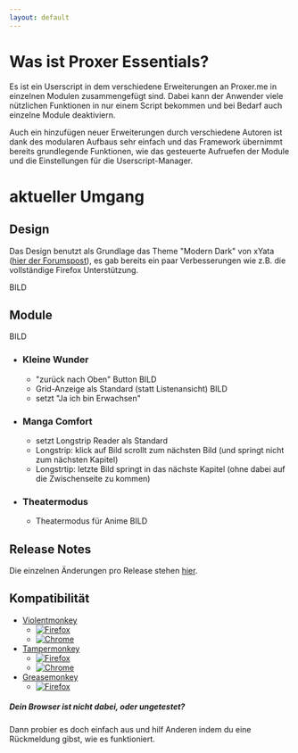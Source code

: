```yaml
---
layout: default
---
```

# Was ist Proxer Essentials?
Es ist ein Userscript in dem verschiedene Erweiterungen an Proxer.me in einzelnen Modulen zusammengefügt sind.
Dabei kann der Anwender viele nützlichen Funktionen in nur einem Script bekommen und bei Bedarf auch einzelne Module deaktiviern. 

Auch ein hinzufügen neuer Erweiterungen durch verschiedene Autoren ist dank des modularen Aufbaus sehr einfach und das Framework übernimmt bereits grundlegende Funktionen, wie das gesteuerte Aufruefen der Module und die Einstellungen für die Userscript-Manager.

# aktueller Umgang 

## Design
Das Design benutzt als Grundlage das Theme "Modern Dark" von xYata ([hier der Forumspost](https://proxer.me/forum/anwendungen/383233-theme-proxer-modern-dark)), es gab bereits ein paar Verbesserungen wie z.B. die vollständige Firefox Unterstützung.

BILD

## Module

BILD

* ### Kleine Wunder
  * "zurück nach Oben" Button
BILD
  * Grid-Anzeige als Standard (statt Listenansicht)
BILD
  * setzt "Ja ich bin Erwachsen"
* ### Manga Comfort
  * setzt Longstrip Reader als Standard
  * Longstrip: klick auf Bild scrollt zum nächsten Bild (und springt nicht zum nächsten Kapitel)
  * Longstrtip: letzte Bild springt in das nächste Kapitel (ohne dabei auf die Zwischenseite zu kommen)
* ### Theatermodus
  * Theatermodus für Anime
BILD

## Release Notes
Die einzelnen Änderungen pro Release stehen [hier](https://github.com/Blue-Reaper/Proxer-Essentials/releases).
## Kompatibilität
* [Violentmonkey](https://violentmonkey.github.io/)
  * [![Firefox](https://img.shields.io/badge/Firefox-getestet-brightgreen.svg)](https://www.mozilla.org/de/firefox/)
  * [![Chrome](https://img.shields.io/badge/Chrome-getestet-brightgreen.svg)](https://www.google.de/chrome/index.html)
* [Tampermonkey](https://tampermonkey.net/)
  * [![Firefox](https://img.shields.io/badge/Firefox-ungetestet-lightgrey.svg)](https://www.mozilla.org/de/firefox/)
  * [![Chrome](https://img.shields.io/badge/Chrome-ungetestet-lightgrey.svg)](https://www.google.de/chrome/index.html)
* [Greasemonkey](https://www.greasespot.net/)
  * [![Firefox](https://img.shields.io/badge/Firefox-ungetestet-lightgrey.svg)](https://www.mozilla.org/de/firefox/)

##### Dein Browser ist nicht dabei, oder ungetestet?
Dann probier es doch einfach aus und hilf Anderen indem du eine Rückmeldung gibst, wie es funktioniert.
